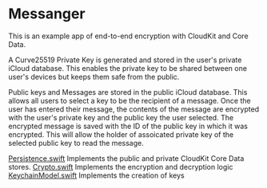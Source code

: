 # Messanger

This is an example app of end-to-end encryption with CloudKit and Core Data.

A Curve25519 Private Key is generated and stored in the user's private iCloud database. This enables the private key to be shared between one user's devices but keeps them safe from the public.

Public keys and Messages are stored in the public iCloud database. This allows all users to select a key to be the recipient of a message. Once the user has entered their message, the contents of the message are encrypted with the user's private key and the public key the user selected. The encrypted message is saved with the ID of the public key in which it was encrypted. This will allow the holder of assoicated private key of the selected public key to read the message.

[Persistence.swift](https://github.com/patmalt/Messanger/blob/main/Messanger/Persistence/Persistence.swift#L47) Implements the public and private CloudKit Core Data stores.
[Crypto.swift](https://github.com/patmalt/Messanger/blob/main/Messanger/Crypto/Crypto.swift) Implements the encryption and decryption logic
[KeychainModel.swift](https://github.com/patmalt/Messanger/blob/main/Messanger/Application/KeychainModel.swift) Implements the creation of keys
